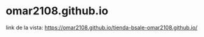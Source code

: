 # omar2108.github.io

link de la vista: https://omar2108.github.io/tienda-bsale-omar2108.github.io/
